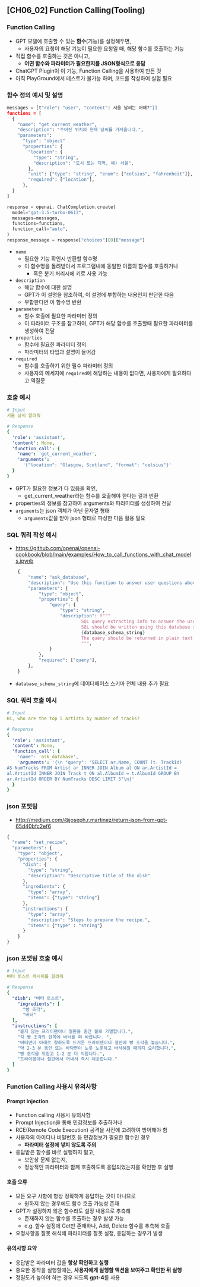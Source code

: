 ## [CH06_02] Function Calling(Tooling)

### Function Calling
- GPT 모델에 호출할 수 있는 **함수**(기능)를 설정해두면,
  - 사용자의 요청이 해당 기능이 필요한 요청일 때, 해당 함수를 호출하는 기능
- 직접 함수를 호출하는 것은 아니고,
  - **어떤 함수와 파라미터가 필요한지를 JSON형식으로 응답**
- ChatGPT Plugin이 이 기능, Function Calling을 사용하여 만든 것
- 아직 PlayGround에서 테스트가 불가능 하며, 코드를 작성하여 실험 필요

### 함수 정의 예시 및 설명
```python
messages = [t"role": "user", "content": 서울 날씨는 어때?"}]
functions = [
  {
    "name": "get_current_weather",
    "description": "주어진 위치의 현재 날씨를 가져옵니다.",
    "parameters":
      "type": "object"
      "properties": {
        "location": {
          "type": "string",
          "description": "도시 또는 지역, 예) 서울",
        },
        "unit": {"type": "string", "enum": ["celsius", "fahrenheit"]},
        "required": ["location"],
      },
  }
]

response = openai. ChatCompletion.create(
  model="gpt-3.5-turbo-0613", 
  messages=messages,
  functions=functions,
  function_call="auto",
)
response_message = response["choices"][0]["message"]
```
- `name`
  - 필요한 기능 확인시 반환할 함수명
  - 이 함수명을 돌려받아서 프로그램내에 동일한 이름의 함수를 호출하거나
    - 혹은 분기 처리시에 키로 사용 가능
- `description`
  - 해당 함수에 대한 설명
  - GPT가 이 설명을 참조하여, 이 설명에 부합하는 내용인지 판단한 다음
  - 부합한다면 이 함수명 반환
- `parameters`
  - 함수 호출에 필요한 파라미터 정의
  - 이 파라미터 구조를 참고하여, GPT가 해당 함수를 호출할때 필요한 파라미터를 생성하여 전달
- `properties`
  - 함수에 필요한 파라미터 정의
  - 파라미터의 타입과 설명이 들어감
- `required`
  - 함수를 호출하기 위한 필수 파라미터 정의
  - 사용자의 메세지에 `required`에 해당하는 내용이 없다면, 사용자에게 필요하다고 역질문

### 호출 예시
```yaml
# Input
서울 날씨 알려줘

# Response
{
  'role': 'assistant',
  'content': None,
  'function_call': {
    'name': 'get_current_weather',
    'arguments':
      '{"location": "Glasgow, Scotland", "format": "celsius"}'
  }
}
```
- GPT가 필요한 정보가 다 있음을 확인,
  - get_current_weather라는 함수를 호출해야 한다는 결과 반환
- properties의 정보를 참고하여 arguments와 파라미터를 생성하여 전달
- `arguments`는 json 객체가 아닌 문자열 형태
  - `arguments`값을 받아 json 형태로 파싱한 다음 활용 필요

### SQL 쿼리 작성 예시
- https://github.com/openai/openai-cookbook/blob/main/examples/How_to_call_functions_with_chat_models.ipynb
```python
    {
        "name": "ask_database",
        "description": "Use this function to answer user questions about music. Input should be a fully formed SQL query.",
        "parameters": {
            "type": "object",
            "properties": {
                "query": {
                    "type": "string",
                    "description": f"""
                            SQL query extracting info to answer the user's question.
                            SQL should be written using this database schema:
                            {database_schema_string}
                            The query should be returned in plain text, not in JSON.
                            """,
                }
            },
            "required": ["query"],
        },
    }
```
- `database_schema_string`에 데이터베이스 스키마 전체 내용 추가 필요

### SQL 쿼리 호출 예시
```yaml
# Input
Hi, who are the top 5 artists by number of tracks?

# Response
{
  'role': 'assistant',
  'content': None,
  'function_call': {
    'name": 'ask_database',
    'arguments': '{\n "query": "SELECT ar.Name, COUNT (t. TrackId)
AS NumTracks FROM Artist ar INNER JOIN Album al ON ar.ArtistId =
al.ArtistId INNER JOIN Track t ON al.AlbumId = t.AlbumId GROUP BY
ar.ArtistId ORDER BY NumTracks DESC LIMIT 5"\n}'
  }
}
```

### json 포맷팅
- http://medium.com/@joseph.r.martinez/return-json-from-gpt-65d40bfc2ef6
```python
{
  "name": "set_recipe",
  "parameters": {
    "type": "object",
    "properties": {
      "dish": {
        "type": "string",
        "description": "Descriptive title of the dish"
      },
      "ingredients": {
        "type": "array",
        "items": {"type": "string"}
      },
      "instructions": {
        "type": "array",
        "description": "Steps to prepare the recipe.",
        "items": {"type" : "string"}
      }
    }
}
```

### json 포맷팅 호출 예시
```yaml
# Input
버터 토스트 레시피를 알려줘

# Response
{
  "dish": "버터 토스트",
    "ingredients": [
      "빵 조각",
      "버터"
  ],
  "instructions": [
    "붙지 않는 프라이팬이나 철판을 중간 불로 가열합니다.",
    "각 빵 조각의 한쪽에 버터를 펴 바릅니다. ",
    "버터면이 아래로 향하도록 뜨거운 프라이팬이나 철판에 빵 조각을 놓습니다.",
    "약 2-3 분 동안 또는 바닥면이 노릇 노릇하고 바삭해질 때까지 요리합니다.",
    "빵 조각을 뒤집고 1-2 분 더 익힙니다.",
    "프라이팬이나 철판에서 꺼내서 즉시 제공합니다."
  ]
}
```

### Function Calling 사용시 유의사항

#### Prompt Injection
- Function calling 사용시 유의사항
- Prompt Injection을 통해 민감정보를 추출하거나
- RCE(Remote Code Execution) 공격을 사전에 고려하여 방어해야 함
- 사용자의 아이디나 비밀번호 등 민감정보가 필요한 함수인 경우
  - **파라미터 설정에 넣지 않도록 주의**
- 응답받은 함수를 바로 실행하지 말고,
  - 보안상 문제 없는지,
  - 정상적인 파라미터와 함께 호출하도록 응답되었는지를 확인한 후 실행

#### 호출 오류
- 모든 요구 사항에 항상 정확하게 응답하는 것이 아니므로
  - 원하지 않는 경우에도 함수 호출 가능성 존재
- GPT가 설정하지 않은 함수라도 설정 내용으로 추측해
  - 존재하지 않는 함수를 호출하는 경우 발생 가능
  - e.g. 함수 설정에 Get만 존재하나, Add, Delete 함수를 추측해 호출
- 요청사항을 잘못 해석해 파라미터를 잘못 설정, 응답하는 경우가 발생

#### 유의사항 요약
- 응답받은 파라미터 값을 **항상 확인하고 실행**
- 중요한 동작을 실행할때는, **사용자에게 실행할 액션을 보여주고 확인한 뒤 실행**
- 정밀도가 높아야 하는 경우 되도록 **gpt-4**를 사용
